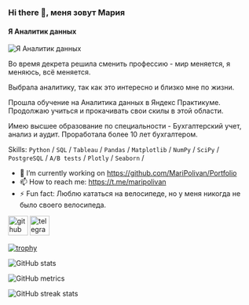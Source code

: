 ### Hi there 👋, меня зовут Мария
#### Я Аналитик данных
![Я Аналитик данных](https://emvg.energie-und-management.de/filestore/newsimgorg/Top_Studien/Studien/Studien_shutterstock_1121294939_HI.jpg)

Во время декрета решила сменить профессию - мир меняется, я меняюсь, всё меняется.

Выбрала аналитику, так как это интересно и близко мне по жизни. 

Прошла обучение на Аналитика данных в Яндекс Практикуме. Продолжаю учиться и прокачивать свои скилы в этой области.

Имею высшее образование по специальности - Бухгалтерский учет, анализ и аудит. Проработала более 10 лет бухгалтером.

Skills: `Python` / `SQL` / `Tableau` / `Pandas` / `Matplotlib` / `NumPy` / `SciPy` / `PostgreSQL` / `A/B tests` / `Plotly` / `Seaborn` / 

- 🔭 I’m currently working on https://github.com/MariPolivan/Portfolio 
- 📫 How to reach me: https://t.me/maripolivan 
- ⚡ Fun fact: Люблю кататься на велосипеде, но у меня никогда не было своего велосипеда. 


[<img src='https://cdn.jsdelivr.net/npm/simple-icons@3.0.1/icons/github.svg' alt='github' height='40'>](https://github.com/MariPolivan)  [<img src='https://cdn.jsdelivr.net/npm/simple-icons@3.0.1/icons/telegram.svg' alt='telegram' height='40'>](maripolivan)  

[![trophy](https://github-profile-trophy.vercel.app/?username=MariPolivan)](https://github.com/ryo-ma/github-profile-trophy)

![GitHub stats](https://github-readme-stats.vercel.app/api?username=MariPolivan&show_icons=true&count_private=true)  

![GitHub metrics](https://metrics.lecoq.io/MariPolivan)  

![GitHub streak stats](https://streak-stats.demolab.com/?user=MariPolivan)  

